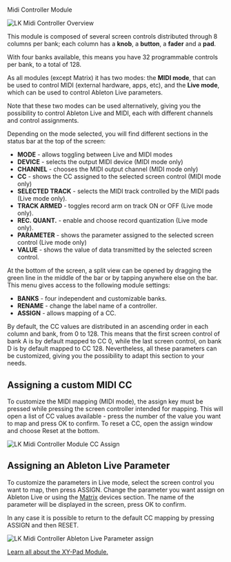#
Midi Controller Module

![LK Midi Controller Overview](https://www.imaginando.pt/images/products/lk/help/controller/overview.png)

This module is composed of several screen controls distributed through 8 columns per bank; each column has a **knob**, a **button**, a **fader** and a **pad**.

With four banks available, this means you have 32 programmable controls per bank, to a total of 128.

As all modules (except Matrix) it has two modes: the **MIDI mode**, that can be used to control MIDI (external hardware, apps, etc), and the **Live mode**, which can be used to control Ableton Live parameters.

Note that these two modes can be used alternatively, giving you the possibility to control Ableton Live and MIDI, each with different channels and control assignments.

Depending on the mode selected, you will find different sections in the status bar at the top of the screen:

- **MODE** - allows toggling between Live and MIDI modes
- **DEVICE** - selects the output MIDI device (MIDI mode only)
- **CHANNEL** - chooses the MIDI output channel (MIDI mode only)
- **CC** - shows the CC assigned to the selected screen control (MIDI mode only)
- **SELECTED TRACK** - selects the MIDI track controlled by the MIDI pads (Live mode only).
- **TRACK ARMED** - toggles record arm on track ON or OFF (Live mode only).
- **REC. QUANT.** - enable and choose record quantization (Live mode only).
- **PARAMETER** - shows the parameter assigned to the selected screen control (Live mode only)
- **VALUE** - shows the value of data transmitted by the selected screen control.

At the bottom of the screen, a split view can be opened by dragging the green line in the middle of the bar or by tapping anywhere else on the bar. This menu gives access to the following module settings:

- **BANKS** - four independent and customizable banks.
- **RENAME** - change the label name of a controller.
- **ASSIGN** - allows mapping of a CC.

By default, the CC values are distributed in an ascending order in each column and bank, from 0 to 128. This means that the first screen control of bank A is by default mapped to CC 0, while the last screen control, on bank D is by default mapped to CC 128. Nevertheless, all these parameters can be customized, giving you the possibility to adapt this section to your needs.

## Assigning a custom MIDI CC

To customize the MIDI mapping (MIDI mode), the assign key must be pressed while pressing the screen controller intended for mapping. This will open a list of CC values available - press the number of the value you want to map and press OK to confirm. To reset a CC, open the assign window and choose Reset at the bottom.

![LK Midi Controller Module CC Assign](https://www.imaginando.pt/images/products/lk/help/controller/cc-assign.png)

## Assigning an Ableton Live Parameter

To customize the parameters in Live mode, select the screen control you want to map, then press ASSIGN. Change the parameter you want assign on Ableton Live or using the [Matrix](https://www.imaginando.pt/products/lk/help/matrix) devices section. The name of the parameter will be displayed in the screen, press OK to confirm.

In any case it is possible to return to the default CC mapping by pressing ASSIGN and then RESET.

![LK Midi Controller Ableton Live Parameter assign](https://www.imaginando.pt/images/products/lk/help/controller/live-assign.png)

[Learn all about the XY-Pad Module.](https://www.imaginando.pt/products/lk/help/xy-pad)